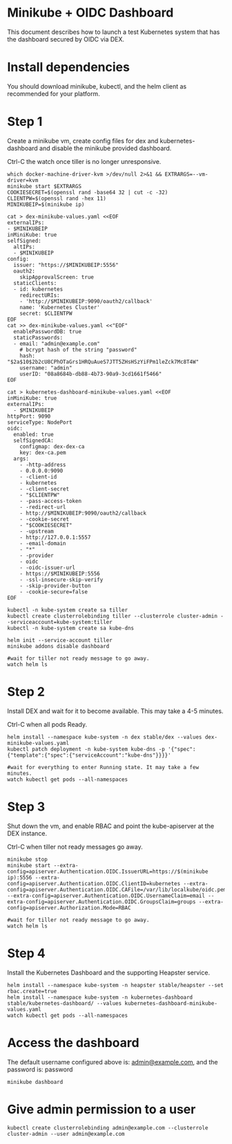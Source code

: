 # Minikube + OIDC Dashboard

This document describes how to launch a test Kubernetes system that has the dashboard secured by
OIDC via DEX.

# Install dependencies
You should download minikube, kubectl, and the helm client as recommended for your platform.

# Step 1
Create a minikube vm, create config files for dex and kubernetes-dashboard and disable the minikube provided dashboard.

Ctrl-C the watch once tiller is no longer unresponsive.

```console
which docker-machine-driver-kvm >/dev/null 2>&1 && EXTRARGS=--vm-driver=kvm
minikube start $EXTRARGS
COOKIESECRET=$(openssl rand -base64 32 | cut -c -32)
CLIENTPW=$(openssl rand -hex 11)
MINIKUBEIP=$(minikube ip)

cat > dex-minikube-values.yaml <<EOF
externalIPs:
- $MINIKUBEIP
inMiniKube: true
selfSigned:
  altIPs:
  - $MINIKUBEIP
config:
  issuer: "https://$MINIKUBEIP:5556"
  oauth2:
    skipApprovalScreen: true
  staticClients:
  - id: kubernetes
    redirectURIs:
    - 'http://$MINIKUBEIP:9090/oauth2/callback'
    name: 'Kubernetes Cluster'
    secret: $CLIENTPW
EOF
cat >> dex-minikube-values.yaml <<"EOF"
  enablePasswordDB: true
  staticPasswords:
  - email: "admin@example.com"
    # bcrypt hash of the string "password"
    hash: "$2a$10$2b2cU8CPhOTaGrs1HRQuAueS7JTT5ZHsHSzYiFPm1leZck7Mc8T4W"
    username: "admin"
    userID: "08a8684b-db88-4b73-90a9-3cd1661f5466"
EOF

cat > kubernetes-dashboard-minikube-values.yaml <<EOF
inMiniKube: true
externalIPs:
  - $MINIKUBEIP
httpPort: 9090
serviceType: NodePort
oidc:
  enabled: true
  selfSignedCA:
    configmap: dex-dex-ca
    key: dex-ca.pem
  args:
    - -http-address
    - 0.0.0.0:9090
    - -client-id 
    - kubernetes
    - -client-secret
    - "$CLIENTPW"
    - -pass-access-token
    - -redirect-url
    - http://$MINIKUBEIP:9090/oauth2/callback
    - -cookie-secret
    - "$COOKIESECRET"
    - -upstream
    - http://127.0.0.1:5557
    - -email-domain
    - "*"
    - -provider
    - oidc
    - -oidc-issuer-url
    - https://$MINIKUBEIP:5556
    - -ssl-insecure-skip-verify
    - -skip-provider-button
    - -cookie-secure=false
EOF

kubectl -n kube-system create sa tiller
kubectl create clusterrolebinding tiller --clusterrole cluster-admin --serviceaccount=kube-system:tiller
kubectl -n kube-system create sa kube-dns

helm init --service-account tiller
minikube addons disable dashboard

#wait for tiller not ready message to go away.
watch helm ls
```

# Step 2
Install DEX and wait for it to become available. This may take a 4-5 minutes.

Ctrl-C when all pods Ready.

```console
helm install --namespace kube-system -n dex stable/dex --values dex-minikube-values.yaml
kubectl patch deployment -n kube-system kube-dns -p '{"spec":{"template":{"spec":{"serviceAccount":"kube-dns"}}}}'

#wait for everything to enter Running state. It may take a few minutes.
watch kubectl get pods --all-namespaces
```

# Step 3
Shut down the vm, and enable RBAC and point the kube-apiserver at the DEX instance.

Ctrl-C when tiller not ready messages go away.
```console
minikube stop
minikube start --extra-config=apiserver.Authentication.OIDC.IssuerURL=https://$(minikube ip):5556 --extra-config=apiserver.Authentication.OIDC.ClientID=kubernetes --extra-config=apiserver.Authentication.OIDC.CAFile=/var/lib/localkube/oidc.pem --extra-config=apiserver.Authentication.OIDC.UsernameClaim=email --extra-config=apiserver.Authentication.OIDC.GroupsClaim=groups --extra-config=apiserver.Authorization.Mode=RBAC

#wait for tiller not ready message to go away.
watch helm ls
```

# Step 4
Install the Kubernetes Dashboard and the supporting Heapster service.
```console
helm install --namespace kube-system -n heapster stable/heapster --set rbac.create=true
helm install --namespace kube-system -n kubernetes-dashboard stable/kubernetes-dashboard/ --values kubernetes-dashboard-minikube-values.yaml
watch kubectl get pods --all-namespaces
```

# Access the dashboard
The default username configured above is: admin@example.com, and the password is: password
```console
minikube dashboard
```

# Give admin permission to a user
```console
kubectl create clusterrolebinding admin@example.com --clusterrole cluster-admin --user admin@example.com
```
